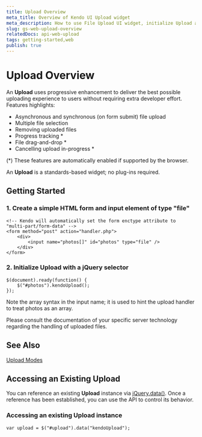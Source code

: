 ```yaml
---
title: Upload Overview
meta_title: Overview of Kendo UI Upload widget
meta_description: How to use File Upload UI widget, initialize Upload and access and existing Upload instance.
slug: gs-web-upload-overview
relatedDocs: api-web-upload
tags: getting-started,web
publish: true
---
```


# Upload Overview

An **Upload** uses progressive enhancement to deliver the best possible uploading experience to
users without requiring extra developer effort. Features highlights:


*   Asynchronous and synchronous (on form submit) file upload
*   Multiple file selection
*   Removing uploaded files
*   Progress tracking *
*   File drag-and-drop *
*   Cancelling upload in-progress *


(*) These features are automatically enabled if supported by the browser.

An **Upload** is a standards-based widget; no plug-ins required.

## Getting Started

### 1\. Create a simple HTML form and input element of type "file"

    <!-- Kendo will automatically set the form enctype attribute to "multi-part/form-data" -->
    <form method="post" action="handler.php">
        <div>
            <input name="photos[]" id="photos" type="file" />
        </div>
    </form>

### 2\. Initialize Upload with a jQuery selector

    $(document).ready(function() {
        $("#photos").kendoUpload();
    });

Note the array syntax in the input name; it is used to hint the upload handler to treat photos as an array.

Please consult the documentation of your specific server technology regarding the handling of uploaded files.

## See Also

[Upload Modes](http://www.kendoui.com/documentation/ui-widgets/upload/modes.aspx)

## Accessing an Existing Upload

You can reference an existing **Upload** instance via
[jQuery.data()](http://api.jquery.com/jQuery.data/). Once a reference has been established, you can
use the API to control its behavior.

### Accessing an existing Upload instance

    var upload = $("#upload").data("kendoUpload");


